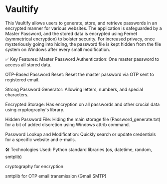 # Vaultify
This Vaultify allows users to generate, store, and retrieve passwords in an encrypted manner for various websites. The application is safeguarded by a Master Password, and the stored data is encrypted using Fernet (symmetrical encryption) to bolster security. For increased privacy, once mysteriously going into hiding, the password file is kept hidden from the file system on Windows after every small modification.

✅ Key Features:
Master Password Authentication: One master password to access all stored data.

OTP-Based Password Reset: Reset the master password via OTP sent to registered email.

Strong Password Generator: Allowing letters, numbers, and special characters.

Encrypted Storage: Has encryption on all passwords and other crucial data using cryptography's library.

Hidden Password File: Hiding the main storage file (Password_generate.txt) for a bit of added discretion using Windows attrib command.

Password Lookup and Modification: Quickly search or update credentials for a specific website and e-mails.

🛠 Technologies Used:
Python standard libraries (os, datetime, random, smtplib)

cryptography for encryption

smtplib for OTP email transmission (Gmail SMTP)

